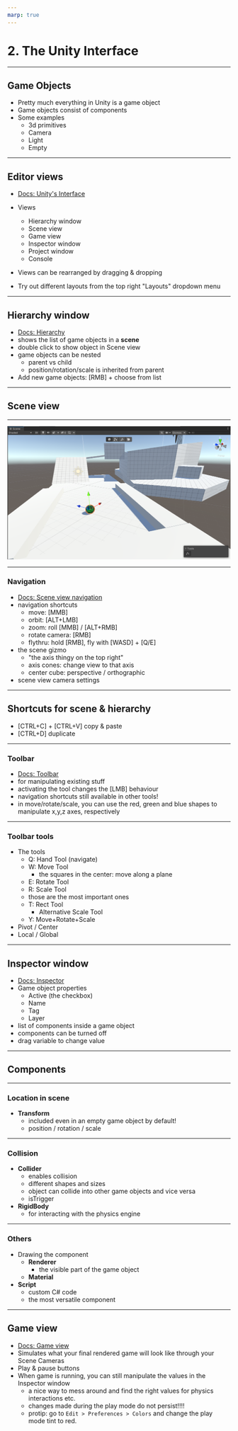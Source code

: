 ```yaml
---
marp: true
---
```

<!-- class: invert -->
# 2. The Unity Interface
 ---
## Game Objects

- Pretty much everything in Unity is a game object
- Game objects consist of components
- Some examples
  - 3d primitives
  - Camera
  - Light
  - Empty
 ---
## Editor views

- [Docs: Unity's Interface](https://docs.unity3d.com/Manual/UsingTheEditor.html)
- Views
  - Hierarchy window
  - Scene view
  - Game view
  - Inspector window
  - Project window
  - Console

- Views can be rearranged by dragging & dropping
- Try out different layouts from the top right "Layouts" dropdown menu
 ---
## Hierarchy window

- [Docs: Hierarchy](https://docs.unity3d.com/Manual/Hierarchy.html)
- shows the list of game objects in a **scene**
- double click to show object in Scene view
- game objects can be nested
  - parent vs child
  - position/rotation/scale is inherited from parent
- Add new game objects: [RMB] + choose from list
 ---
## Scene view
 ---
![the scene view](imgs/week1-sceneview.png)

---
### Navigation
- [Docs: Scene view navigation](https://docs.unity3d.com/Manual/SceneViewNavigation.html)
- navigation shortcuts
  - move: [MMB]
  - orbit: [ALT+LMB]
  - zoom: roll [MMB] / [ALT+RMB]
  - rotate camera: [RMB]
  - flythru: hold [RMB], fly with [WASD] + [Q/E]
- the scene gizmo
  - "the axis thingy on the top right"
  - axis cones: change view to that axis
  - center cube: perspective / orthographic
- scene view camera settings
 ---
## Shortcuts for scene & hierarchy
  - [CTRL+C] + [CTRL+V] copy & paste
  - [CTRL+D] duplicate
 ---
### Toolbar

- [Docs: Toolbar](https://docs.unity3d.com/Manual/Toolbar.html)
- for manipulating existing stuff
- activating the tool changes the [LMB] behaviour
- navigation shortcuts still available in other tools!
- in move/rotate/scale, you can use the red, green and blue shapes to manipulate x,y,z axes, respectively
 ---
### Toolbar tools
- The tools
  - Q: Hand Tool (navigate)
  - W: Move Tool
    - the squares in the center: move along a plane
  - E: Rotate Tool
  - R: Scale Tool
  - those are the most important ones
  - T: Rect Tool
    - Alternative Scale Tool
  - Y: Move+Rotate+Scale
- Pivot / Center
- Local / Global
 ---
## Inspector window

- [Docs: Inspector](https://docs.unity3d.com/Manual/UsingTheInspector.html)
- Game object properties
  - Active (the checkbox)
  - Name
  - Tag
  - Layer
- list of components inside a game object
- components can be turned off
- drag variable to change value
 ---
## Components
 ---
### Location in scene
- **Transform**
  - included even in an empty game object by default!
  - position / rotation / scale
---
### Collision

- **Collider**
  - enables collision
  - different shapes and sizes
  - object can collide into other game objects and vice versa
  - isTrigger
- **RigidBody**
  - for interacting with the physics engine 
 ---
### Others
- Drawing the component
  - **Renderer**
    - the visible part of the game object
  - **Material**
- **Script**
  - custom C# code
  - the most versatile component
 ---
## Game view

- [Docs: Game view](https://docs.unity3d.com/Manual/GameView.html)
- Simulates what your final rendered game will look like through your Scene Cameras
- Play & pause buttons
- When game is running, you can still manipulate the values in the Inspector window
  - a nice way to mess around and find the right values for physics interactions etc.
  - changes made during the play mode do not persist!!!!
  - protip: go to `Edit > Preferences > Colors` and change the play mode tint to red.